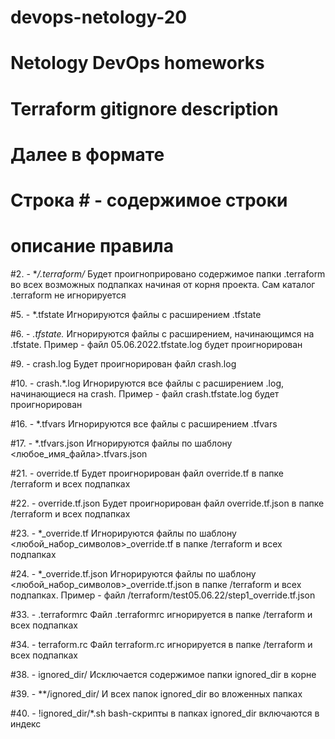 # devops-netology-20
# Netology DevOps homeworks

# Terraform gitignore description
# Далее в формате
#
# Строка # - содержимое строки 
# описание правила

#2. - **/.terraform/*
Будет проигноприровано содержимое папки .terraform во всех возможных подпапках начиная от корня проекта. Сам каталог .terraform не игнорируется

#5. - *.tfstate
Игнорируются файлы с расширением .tfstate

#6. - *.tfstate.*
Игнорируются файлы с расширением, начинающимся на .tfstate. Пример - файл 05.06.2022.tfstate.log будет проигнорирован

#9. - crash.log
Будет проигнорирован файл crash.log

#10. - crash.*.log
Игнорируются все файлы с расширением .log, начинающиеся на crash. Пример - файл crash.tfstate.log будет проигнорирован

#16. - *.tfvars
Игнорируются все файлы с расширением .tfvars

#17. - *.tfvars.json
Игнорируются файлы по шаблону <любое_имя_файла>.tfvars.json

#21. - override.tf
Будет проигнорирован файл override.tf в папке /terraform и всех подпапках

#22. - override.tf.json
Будет проигнорирован файл override.tf.json в папке /terraform и всех подпапках

#23. - *_override.tf
Игнорируются файлы по шаблону <любой_набор_символов>_override.tf в папке /terraform и всех подпапках

#24. - *_override.tf.json
Игнорируются файлы по шаблону <любой_набор_символов>_override.tf.json в папке /terraform и всех подпапках. Пример - файл /terraform/test05.06.22/step1_override.tf.json

#33. - .terraformrc
Файл .terraformrc игнорируется в папке /terraform и всех подпапках

#34. - terraform.rc
Файл terraform.rc игнорируется в папке /terraform и всех подпапках

#38. - ignored_dir/
Исключается содержимое папки ignored_dir в корне

#39. - **/ignored_dir/
И всех папок ignored_dir во вложенных папках

#40. - !ignored_dir/*.sh
bash-скрипты в папках ignored_dir включаются в индекс
